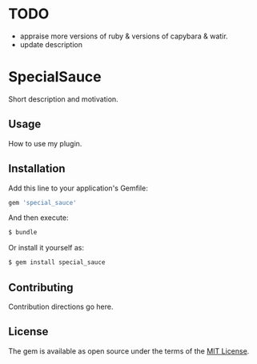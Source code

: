 # TODO

* appraise more versions of ruby & versions of capybara & watir.
* update description

# SpecialSauce
Short description and motivation.

## Usage
How to use my plugin.

## Installation
Add this line to your application's Gemfile:

```ruby
gem 'special_sauce'
```

And then execute:
```bash
$ bundle
```

Or install it yourself as:
```bash
$ gem install special_sauce
```

## Contributing
Contribution directions go here.

## License
The gem is available as open source under the terms of the [MIT License](http://opensource.org/licenses/MIT).
